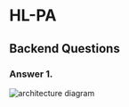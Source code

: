 # HL-PA

## Backend Questions
### Answer 1.
![architecture diagram](https://res.cloudinary.com/dmdxfjunb/image/upload/v1720244389/HLAB-Architecture_Diagram_oopsbw.jpg)




   

